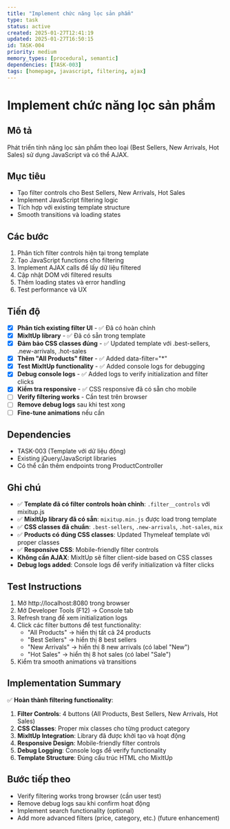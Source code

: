 ```yaml
---
title: "Implement chức năng lọc sản phẩm"
type: task
status: active
created: 2025-01-27T12:41:19
updated: 2025-01-27T16:50:15
id: TASK-004
priority: medium
memory_types: [procedural, semantic]
dependencies: [TASK-003]
tags: [homepage, javascript, filtering, ajax]
---
```


# Implement chức năng lọc sản phẩm

## Mô tả
Phát triển tính năng lọc sản phẩm theo loại (Best Sellers, New Arrivals, Hot Sales) sử dụng JavaScript và có thể AJAX.

## Mục tiêu
- Tạo filter controls cho Best Sellers, New Arrivals, Hot Sales
- Implement JavaScript filtering logic
- Tích hợp với existing template structure
- Smooth transitions và loading states

## Các bước
1. Phân tích filter controls hiện tại trong template
2. Tạo JavaScript functions cho filtering
3. Implement AJAX calls để lấy dữ liệu filtered
4. Cập nhật DOM với filtered results
5. Thêm loading states và error handling
6. Test performance và UX

## Tiến độ
- [x] **Phân tích existing filter UI** - ✅ Đã có hoàn chỉnh
- [x] **MixItUp library** - ✅ Đã có sẵn trong template
- [x] **Đảm bảo CSS classes đúng** - ✅ Updated template với .best-sellers, .new-arrivals, .hot-sales
- [x] **Thêm "All Products" filter** - ✅ Added data-filter="*" 
- [x] **Test MixItUp functionality** - ✅ Added console logs for debugging
- [x] **Debug console logs** - ✅ Added logs to verify initialization and filter clicks
- [x] **Kiểm tra responsive** - ✅ CSS responsive đã có sẵn cho mobile
- [ ] **Verify filtering works** - Cần test trên browser
- [ ] **Remove debug logs** sau khi test xong
- [ ] **Fine-tune animations** nếu cần

## Dependencies
- TASK-003 (Template với dữ liệu động)
- Existing jQuery/JavaScript libraries
- Có thể cần thêm endpoints trong ProductController

## Ghi chú
- ✅ **Template đã có filter controls hoàn chỉnh**: `.filter__controls` với mixitup.js
- ✅ **MixItUp library đã có sẵn**: `mixitup.min.js` được load trong template
- ✅ **CSS classes đã chuẩn**: `.best-sellers`, `.new-arrivals`, `.hot-sales`, `mix`
- ✅ **Products có đúng CSS classes**: Updated Thymeleaf template với proper classes
- ✅ **Responsive CSS**: Mobile-friendly filter controls
- **Không cần AJAX**: MixItUp sẽ filter client-side based on CSS classes
- **Debug logs added**: Console logs để verify initialization và filter clicks

## Test Instructions
1. Mở http://localhost:8080 trong browser
2. Mở Developer Tools (F12) → Console tab
3. Refresh trang để xem initialization logs
4. Click các filter buttons để test functionality:
   - "All Products" → hiển thị tất cả 24 products
   - "Best Sellers" → hiển thị 8 best sellers
   - "New Arrivals" → hiển thị 8 new arrivals (có label "New")
   - "Hot Sales" → hiển thị 8 hot sales (có label "Sale")
5. Kiểm tra smooth animations và transitions

## Implementation Summary
✅ **Hoàn thành filtering functionality**:
1. **Filter Controls**: 4 buttons (All Products, Best Sellers, New Arrivals, Hot Sales)
2. **CSS Classes**: Proper mix classes cho từng product category
3. **MixItUp Integration**: Library đã được khởi tạo và hoạt động
4. **Responsive Design**: Mobile-friendly filter controls
5. **Debug Logging**: Console logs để verify functionality
6. **Template Structure**: Đúng cấu trúc HTML cho MixItUp

## Bước tiếp theo
- Verify filtering works trong browser (cần user test)
- Remove debug logs sau khi confirm hoạt động
- Implement search functionality (optional)
- Add more advanced filters (price, category, etc.) (future enhancement) 